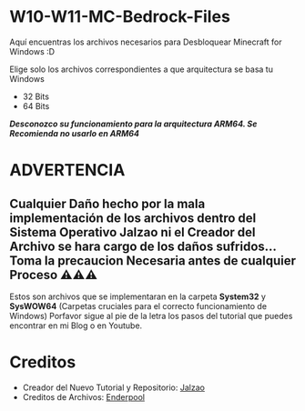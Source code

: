 # W10-W11-MC-Bedrock-Files
Aquí encuentras los archivos necesarios para Desbloquear Minecraft for Windows :D

Elige solo los archivos correspondientes a que arquitectura se basa tu Windows

- 32 Bits
- 64 Bits
  
***Desconozco su funcionamiento para la arquitectura ARM64. Se Recomienda no usarlo en ARM64***

# ADVERTENCIA
## Cualquier Daño hecho por la mala implementación de los archivos dentro del Sistema Operativo Jalzao ni el Creador del Archivo se hara cargo de los daños sufridos... Toma la precaucion Necesaria antes de cualquier Proceso ⚠⚠⚠
Estos son archivos que se implementaran en la carpeta **System32** y **SysWOW64** (Carpetas cruciales para el correcto funcionamiento de Windows) Porfavor sigue al pie de la letra los pasos del tutorial que puedes encontrar en mi Blog o en Youtube.

# Creditos
- Creador del Nuevo Tutorial y Repositorio: [Jalzao](https://github.com/Jalzao)
- Creditos de Archivos: [Enderpool](https://www.youtube.com/@Sr-Pool)
